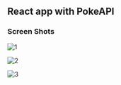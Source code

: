 ## React app with PokeAPI

### Screen Shots

![1](https://user-images.githubusercontent.com/59025659/106105167-97fcb400-6154-11eb-9f3f-c70e46c161fb.JPG)

![2](https://user-images.githubusercontent.com/59025659/106105173-99c67780-6154-11eb-8b78-89924b6e7b04.JPG)

![3](https://user-images.githubusercontent.com/59025659/106105177-9af7a480-6154-11eb-9955-5770fc2e7eee.JPG)
